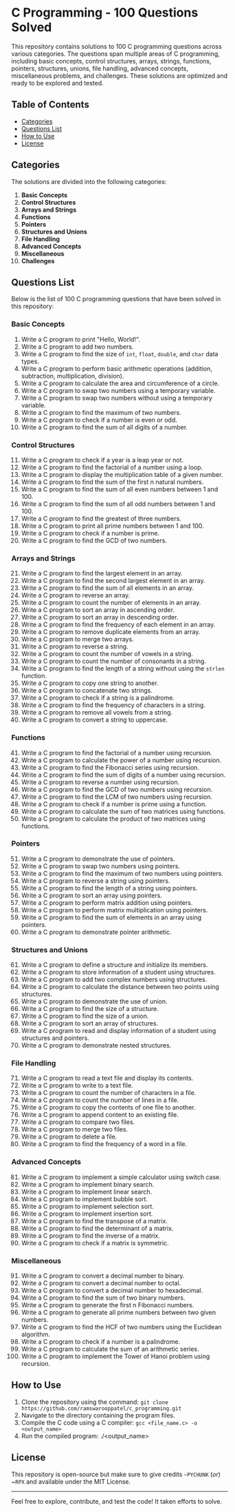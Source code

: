 # C Programming - 100 Questions Solved

This repository contains solutions to 100 C programming questions across various categories. The questions span multiple areas of C programming, including basic concepts, control structures, arrays, strings, functions, pointers, structures, unions, file handling, advanced concepts, miscellaneous problems, and challenges. These solutions are optimized and ready to be explored and tested.

## Table of Contents
- [Categories](#categories)
- [Questions List](#questions-list)
- [How to Use](#how-to-use)
- [License](#license)

## Categories
The solutions are divided into the following categories:
1. **Basic Concepts**
2. **Control Structures**
3. **Arrays and Strings**
4. **Functions**
5. **Pointers**
6. **Structures and Unions**
7. **File Handling**
8. **Advanced Concepts**
9. **Miscellaneous**
10. **Challenges**

## Questions List
Below is the list of 100 C programming questions that have been solved in this repository:

### Basic Concepts
1. Write a C program to print "Hello, World!".
2. Write a C program to add two numbers.
3. Write a C program to find the size of `int`, `float`, `double`, and `char` data types.
4. Write a C program to perform basic arithmetic operations (addition, subtraction, multiplication, division).
5. Write a C program to calculate the area and circumference of a circle.
6. Write a C program to swap two numbers using a temporary variable.
7. Write a C program to swap two numbers without using a temporary variable.
8. Write a C program to find the maximum of two numbers.
9. Write a C program to check if a number is even or odd.
10. Write a C program to find the sum of all digits of a number.

### Control Structures
11. Write a C program to check if a year is a leap year or not.
12. Write a C program to find the factorial of a number using a loop.
13. Write a C program to display the multiplication table of a given number.
14. Write a C program to find the sum of the first n natural numbers.
15. Write a C program to find the sum of all even numbers between 1 and 100.
16. Write a C program to find the sum of all odd numbers between 1 and 100.
17. Write a C program to find the greatest of three numbers.
18. Write a C program to print all prime numbers between 1 and 100.
19. Write a C program to check if a number is prime.
20. Write a C program to find the GCD of two numbers.

### Arrays and Strings
21. Write a C program to find the largest element in an array.
22. Write a C program to find the second largest element in an array.
23. Write a C program to find the sum of all elements in an array.
24. Write a C program to reverse an array.
25. Write a C program to count the number of elements in an array.
26. Write a C program to sort an array in ascending order.
27. Write a C program to sort an array in descending order.
28. Write a C program to find the frequency of each element in an array.
29. Write a C program to remove duplicate elements from an array.
30. Write a C program to merge two arrays.
31. Write a C program to reverse a string.
32. Write a C program to count the number of vowels in a string.
33. Write a C program to count the number of consonants in a string.
34. Write a C program to find the length of a string without using the `strlen` function.
35. Write a C program to copy one string to another.
36. Write a C program to concatenate two strings.
37. Write a C program to check if a string is a palindrome.
38. Write a C program to find the frequency of characters in a string.
39. Write a C program to remove all vowels from a string.
40. Write a C program to convert a string to uppercase.

### Functions
41. Write a C program to find the factorial of a number using recursion.
42. Write a C program to calculate the power of a number using recursion.
43. Write a C program to find the Fibonacci series using recursion.
44. Write a C program to find the sum of digits of a number using recursion.
45. Write a C program to reverse a number using recursion.
46. Write a C program to find the GCD of two numbers using recursion.
47. Write a C program to find the LCM of two numbers using recursion.
48. Write a C program to check if a number is prime using a function.
49. Write a C program to calculate the sum of two matrices using functions.
50. Write a C program to calculate the product of two matrices using functions.

### Pointers
51. Write a C program to demonstrate the use of pointers.
52. Write a C program to swap two numbers using pointers.
53. Write a C program to find the maximum of two numbers using pointers.
54. Write a C program to reverse a string using pointers.
55. Write a C program to find the length of a string using pointers.
56. Write a C program to sort an array using pointers.
57. Write a C program to perform matrix addition using pointers.
58. Write a C program to perform matrix multiplication using pointers.
59. Write a C program to find the sum of elements in an array using pointers.
60. Write a C program to demonstrate pointer arithmetic.

### Structures and Unions
61. Write a C program to define a structure and initialize its members.
62. Write a C program to store information of a student using structures.
63. Write a C program to add two complex numbers using structures.
64. Write a C program to calculate the distance between two points using structures.
65. Write a C program to demonstrate the use of union.
66. Write a C program to find the size of a structure.
67. Write a C program to find the size of a union.
68. Write a C program to sort an array of structures.
69. Write a C program to read and display information of a student using structures and pointers.
70. Write a C program to demonstrate nested structures.

### File Handling
71. Write a C program to read a text file and display its contents.
72. Write a C program to write to a text file.
73. Write a C program to count the number of characters in a file.
74. Write a C program to count the number of lines in a file.
75. Write a C program to copy the contents of one file to another.
76. Write a C program to append content to an existing file.
77. Write a C program to compare two files.
78. Write a C program to merge two files.
79. Write a C program to delete a file.
80. Write a C program to find the frequency of a word in a file.

### Advanced Concepts
81. Write a C program to implement a simple calculator using switch case.
82. Write a C program to implement binary search.
83. Write a C program to implement linear search.
84. Write a C program to implement bubble sort.
85. Write a C program to implement selection sort.
86. Write a C program to implement insertion sort.
87. Write a C program to find the transpose of a matrix.
88. Write a C program to find the determinant of a matrix.
89. Write a C program to find the inverse of a matrix.
90. Write a C program to check if a matrix is symmetric.

### Miscellaneous
91. Write a C program to convert a decimal number to binary.
92. Write a C program to convert a decimal number to octal.
93. Write a C program to convert a decimal number to hexadecimal.
94. Write a C program to find the sum of two binary numbers.
95. Write a C program to generate the first n Fibonacci numbers.
96. Write a C program to generate all prime numbers between two given numbers.
97. Write a C program to find the HCF of two numbers using the Euclidean algorithm.
98. Write a C program to check if a number is a palindrome.
99. Write a C program to calculate the sum of an arithmetic series.
100. Write a C program to implement the Tower of Hanoi problem using recursion.

## How to Use
1. Clone the repository using the command:
``` git clone https://github.com/ramswarooppatel/c_programming.git ```
2. Navigate to the directory containing the program files.
3. Compile the C code using a C compiler:
``` gcc <file_name.c> -o <output_name> ```
4. Run the compiled program:
./<output_name>


## License
This repository is open-source but make sure to give credits ```~PYCHUNK``` (_or_) ~``RPX`` and available under the MIT License.

---

Feel free to explore, contribute, and test the code!
It taken efforts to solve.

